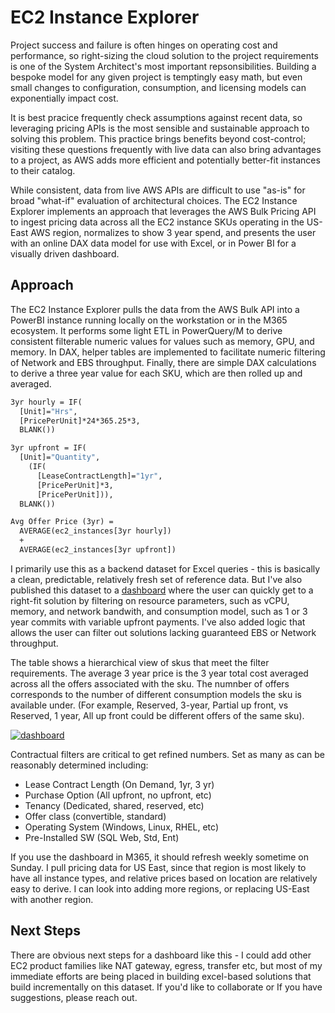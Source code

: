 # EC2 Instance Explorer
Project success and failure is often hinges on operating cost and performance, so right-sizing the cloud solution to the project requirements is one of the System Architect's most important repsonsibilities. Building a bespoke model for any given project is temptingly easy math, but even small changes to configuration, consumption, and licensing models can exponentially impact cost.  

It is best pracice frequently check assumptions against recent data, so leveraging pricing APIs is the most sensible and sustainable approach to solving this problem.   This practice brings benefits beyond cost-control; visiting these questions frequently with live data can also bring advantages to a project, as AWS adds more efficient and potentially better-fit instances to their catalog.

While consistent, data from live AWS APIs are difficult to use "as-is" for broad "what-if" evaluation of architectural choices.  The EC2 Instance Explorer implements an approach that leverages the AWS Bulk Pricing API to ingest pricing data across all the EC2 instance SKUs operating in the US-East AWS region, normalizes to show 3 year spend, and presents the user with an online DAX data model for use with Excel, or in Power BI for a visually driven dashboard.

## Approach
The EC2 Instance Explorer pulls the data from the AWS Bulk API into a PowerBI instance running locally on the workstation or in the M365 ecosystem.  It performs some light ETL in PowerQuery/M to derive consistent filterable numeric values for values such as memory, GPU, and memory.  In DAX, helper tables are implemented to facilitate numeric filtering of Network and EBS throughput. Finally, there are simple DAX calculations to derive a three year value for each SKU, which are then rolled up and averaged.

```vb
3yr hourly = IF(
  [Unit]="Hrs",
  [PricePerUnit]*24*365.25*3,
  BLANK())

3yr upfront = IF(
  [Unit]="Quantity",
    (IF(
      [LeaseContractLength]="1yr",
      [PricePerUnit]*3,
      [PricePerUnit])),
  BLANK())

Avg Offer Price (3yr) =
  AVERAGE(ec2_instances[3yr hourly])
  +
  AVERAGE(ec2_instances[3yr upfront])
```
I primarily use this as a backend dataset for Excel queries - this is basically a clean, predictable, relatively fresh set of reference data.  But I've also published this dataset to a [dashboard](https://app.powerbi.com/view?r=eyJrIjoiYzRmOTY1MDYtZmE1ZC00MzA5LWFhMjYtMTIzM2Q0MWMwYjBlIiwidCI6ImZlNGQ5NDA3LWE5NzEtNDhjMy1hOTkzLTRjMmNiOGQ2MjM4NCIsImMiOjF9) where the user can quickly get to a right-fit solution by filtering on resource parameters, such as vCPU, memory, and network bandwith, and consumption model, such as 1 or 3 year commits with variable upfront payments.  I've also added logic that allows the user can filter out solutions lacking guaranteed EBS or Network throughput.  

The table shows a hierarchical view of skus that meet the filter requirements.  The average 3 year price is the 3 year total cost averaged across all the offers associated with the sku.  The numnber of offers corresponds to the number of different consumption models the sku is available under.  (For example, Reserved, 3-year, Partial up front, vs Reserved, 1 year, All up front could be different offers of the same sku).  

[![dashboard][1]][2]

[1]:  https://github.com/pgaljan/blog/assets/11296072/41521328-4d3f-41e0-b074-da810264a591
[2]:  https://app.powerbi.com/view?r=eyJrIjoiYzRmOTY1MDYtZmE1ZC00MzA5LWFhMjYtMTIzM2Q0MWMwYjBlIiwidCI6ImZlNGQ5NDA3LWE5NzEtNDhjMy1hOTkzLTRjMmNiOGQ2MjM4NCIsImMiOjF9 "Redirect to homepage"

Contractual filters are critical to get refined numbers.  Set as many as can be reasonably determined including:
- Lease Contract Length (On Demand, 1yr, 3 yr)
- Purchase Option (All upfront, no upfront, etc)
- Tenancy (Dedicated, shared, reserved, etc)
- Offer class (convertible, standard)
- Operating System (Windows, Linux, RHEL, etc)
- Pre-Installed SW (SQL Web, Std, Ent)

If you use the dashboard in M365, it should refresh weekly sometime on Sunday.  I pull pricing data for US East, since that region is most likely to have all instance types, and relative prices based on location are relatively easy to derive.  I can look into adding more regions, or replacing US-East with another region.

## Next Steps
There are obvious next steps for a dashboard like this - I could add other EC2 product families like NAT gateway, egress, transfer etc, but most of my immediate efforts are being placed in building excel-based solutions that build incrementally on this dataset.  If you'd like to collaborate or If you have suggestions, please reach out.
